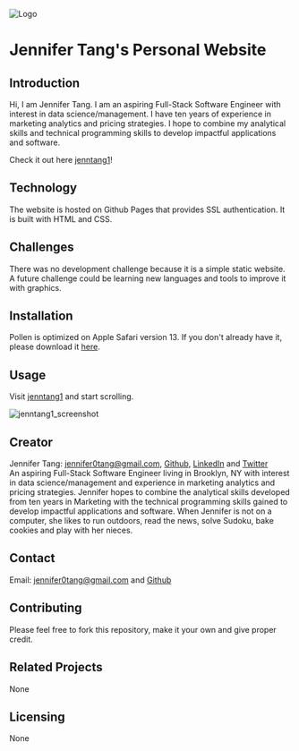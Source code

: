 ![Logo](https://i.imgur.com/SKq5zC5.png)

# Jennifer Tang's Personal Website
## Introduction
Hi, I am Jennifer Tang. I am an aspiring Full-Stack Software Engineer with interest in data science/management. I have ten years of experience in marketing analytics and pricing strategies. I hope to combine my analytical skills and technical programming skills to develop impactful applications and software.  

Check it out here [jenntang1](https://jenntang1.github.io/)!  

## Technology
The website is hosted on Github Pages that provides SSL authentication.  It is built with HTML and CSS.  

## Challenges
There was no development challenge because it is a simple static website.  A future challenge could be learning new languages and tools to improve it with graphics.   

## Installation
Pollen is optimized on Apple Safari version 13.  If you don't already have it, please download it [here](https://support.apple.com/en-us/HT204416).    

## Usage
Visit [jenntang1](https://jenntang1.github.io/) and start scrolling.  

![jenntang1_screenshot](https://i.imgur.com/K5T1pFq.png)  

## Creator
Jennifer Tang: [jennifer0tang@gmail.com](mailto:jennifer0tang@gmail.com), [Github](https://github.com/jenntang1), [LinkedIn](https://linkedin.com/in/jennifer-tang-nyc) and [Twitter](https://twitter.com/jenntang1)  
An aspiring Full-Stack Software Engineer living in Brooklyn, NY with interest in data science/management and experience in marketing analytics and pricing strategies.  Jennifer hopes to combine the analytical skills developed from ten years in Marketing with the technical programming skills gained to develop impactful applications and software.  When Jennifer is not on a computer, she likes to run outdoors, read the news, solve Sudoku, bake cookies and play with her nieces.  

## Contact
Email: [jennifer0tang@gmail.com](mailto:jennifer0tang@gmail.com) and [Github](https://github.com/jenntang1/jenntang1.github.io)  

## Contributing
Please feel free to fork this repository, make it your own and give proper credit.  

## Related Projects
None

## Licensing
None